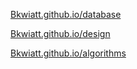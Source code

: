 [Bkwiatt.github.io/database](database.md)

[Bkwiatt.github.io/design](design.md)

[Bkwiatt.github.io/algorithms](algorithms.md)
